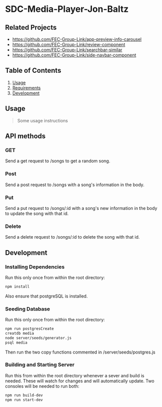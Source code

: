 # SDC-Media-Player-Jon-Baltz

>

## Related Projects

  - https://github.com/FEC-Group-Link/app-preview-info-carousel
  - https://github.com/FEC-Group-Link/review-component
  - https://github.com/FEC-Group-Link/searchbar-similar
  - https://github.com/FEC-Group-Link/side-navbar-component

## Table of Contents

1. [Usage](#Usage)
1. [Requirements](#requirements)
1. [Development](#development)

## Usage

> Some usage instructions

## API methods

### GET

Send a get request to /songs to get a random song.

### Post

Send a post request to /songs with a song's information in the body.

### Put

Send a put request to /songs/:id with a song's new information in the body to update the song with that id.

### Delete

Send a delete request to /songs/:id to delete the song with that id.


## Development

### Installing Dependencies
Run this only once from within the root directory:

```sh
npm install
```
Also ensure that postgreSQL is installed.

### Seeding Database

Run this only once from within the root directory:

```sh
npm run postgresCreate
creatdb media
node server/seeds/generator.js
psql media
```
Then run the two copy functions commented in /server/seeds/postgres.js

### Building and Starting Server

Run this from within the root directory whenever a sever and build is needed. These will watch for changes and will automatically update. Two consoles will be needed to run both:


```sh
npm run build-dev
npm run start-dev
```

